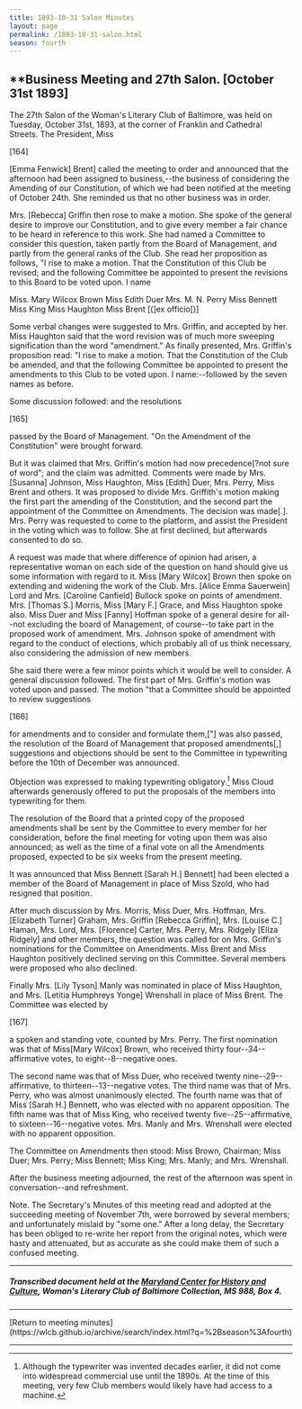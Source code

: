 ```yaml
---
title: 1893-10-31 Salon Minutes
layout: page
permalink: /1893-10-31-salon.html
season: fourth
---
```


<style>
    #maincontent{
        font-size:1.4em;
    }
</style>
## **Business Meeting and 27th Salon. [October 31st 1893]

The 27th Salon of the Woman's Literary Club of Baltimore, was held on Tuesday, October 31st, 1893, at the corner of Franklin and Cathedral Streets. The President, Miss

[164]

[Emma Fenwick] Brent] called the meeting to order and announced that the afternoon had been assigned to business,--the business of considering the Amending of our Constitution, of which we had been notified at the meeting of October 24th. She reminded us that no other business was in order.

Mrs. [Rebecca] Griffin then rose to make a motion. She spoke of the general desire to improve our Constitution, and to give every member a fair chance to be heard in reference to this work. She had named a Committee to consider this question, taken partly from the Board of Management, and partly from the general ranks of the Club. She read her proposition as follows, "I rise to make a motion. That the Constitution of this Club be revised; and the following Committee be appointed to present the revisions to this Board to be voted upon. I name

Miss. Mary Wilcox Brown
Miss Edith Duer
Mrs. M. N. Perry
Miss Bennett 
Miss King
Miss Haughton 
Miss Brent [(]ex officio[)]

Some verbal changes were suggested to Mrs. Griffin, and accepted by her. Miss Haughton said that the word revision was of much more sweeping signification than the word "amendment." As finally presented, Mrs. Griffin's proposition read: "I rise to make a motion. That the Constitution of the Club be amended, and that the following Committee be appointed to present the amendments to this Club to be voted upon. I name:--followed by the seven names as before.

Some discussion followed: and the resolutions

[165]

passed by the Board of Management. "On the Amendment of the Constitution" were brought forward.

But it was claimed that Mrs. Griffin's motion had now precedence[?not sure of word"; and the claim was admitted. Comments were made by Mrs. [Susanna] Johnson, Miss Haughton, Miss [Edith] Duer, Mrs. Perry, Miss Brent and others. It was proposed to divide Mrs. Griffith's motion making the first part the amending of the Constitution; and the second part the appointment of the Committee on Amendments. The decision was made[.]. Mrs. Perry was requested to come to the platform, and assist the President in the voting which was to follow. She at first declined, but afterwards consented to do so.

A request was made that where difference of opinion had arisen, a representative woman on each side of the question on hand should give us some information with regard to it. Miss [Mary Wilcox] Brown then spoke on extending and widening the work of the Club. Mrs. [Alice Emma Sauerwein] Lord and Mrs. [Caroline Canfield] Bullock spoke on points of amendment. Mrs. [Thomas S.] Morris, Miss [Mary F.] Grace, and Miss Haughton spoke also. Miss Duer and Miss [Fanny] Hoffman spoke of a general desire for all--not excluding the board of Management, of course--to take part in the proposed work of amendment. Mrs. Johnson spoke of amendment with regard to the conduct of elections, which probably all of us think necessary, also considering the admission of new members.

She said there were a few minor points which it would be well to consider. A general discussion followed. The first part of Mrs. Griffin's motion was voted upon and passed. The motion "that a Committee should be appointed to review suggestions

[166]

for amendments and to consider and formulate them,["] was also passed, the resolution of the Board of Management that proposed amendments[,] suggestions and objections should be sent to the Committee in typewriting before the 10th of December was announced.

Objection was expressed to making typewriting obligatory.[^typing] Miss Cloud afterwards generously offered to put the proposals of the members into typewriting for them.

[^typing]: Although the typewriter was invented decades earlier, it did not come into widespread commercial use until the 1890s. At the time of this meeting, very few Club members would likely have had access to a machine. 

The resolution of the Board that a printed copy of the proposed amendments shall be sent by the Committee to every member for her consideration, before the final meeting for voting upon them was also announced; as well as the time of a final vote on all the Amendments proposed, expected to be six weeks from the present meeting.

It was announced that Miss Bennett [Sarah H.] Bennett] had been elected a member of the Board of Management in place of Miss Szold, who had resigned that position.

After much discussion by Mrs. Morris, Miss Duer, Mrs. Hoffman, Mrs. [Elizabeth Turner] Graham, Mrs. Griffin [Rebecca Griffin], Mrs. [Louise C.] Haman, Mrs. Lord, Mrs. [Florence] Carter, Mrs. Perry, Mrs. Ridgely [Eliza Ridgely] and other members, the question was called for on Mrs. Griffin's nominations for the Committee on Amendments. Miss Brent and Miss Haughton positively declined serving on this Committee. Several members were proposed who also declined.

Finally Mrs. [Lily Tyson] Manly was nominated in place of Miss Haughton, and Mrs. [Letitia Humphreys Yonge] Wrenshall in place of Miss Brent. The Committee was elected by

[167]

a spoken and standing vote, counted by Mrs. Perry. The first nomination was that of Miss[Mary Wilcox] Brown, who received thirty four--34--affirmative votes, to eight--8--negative ones.

The second name was that of Miss Duer, who received twenty nine--29--affirmative, to thirteen--13--negative votes. The third name was that of Mrs. Perry, who was almost unanimously elected. The fourth name was that of Miss [Sarah H.] Bennett, who was elected with no apparent opposition. The fifth name was that of Miss King, who received twenty five--25--affirmative, to sixteen--16--negative votes. Mrs. Manly and Mrs. Wrenshall were elected with no apparent opposition.

The Committee on Amendments then stood: Miss Brown, Chairman; Miss Duer; Mrs. Perry; Miss Bennett; Miss King; Mrs. Manly; and Mrs. Wrenshall.

After the business meeting adjourned, the rest of the afternoon was spent in conversation--and refreshment.

Note. The Secretary's Minutes of this meeting read and adopted at the succeeding meeting of November 7th, were borrowed by several members; and unfortunately mislaid by "some one." After a long delay, the Secretary has been obliged to re-write her report from the original notes, which were hasty and attenuated, but as accurate as she could make them of such a confused meeting.
<hr>

##### Transcribed document held at the [Maryland Center for History and Culture](http://mdhs.org/), Woman's Literary Club of Baltimore Collection, MS 988, Box 4. 

<hr>
[Return to meeting minutes](https://wlcb.github.io/archive/search/index.html?q=%2Bseason%3Afourth)
<hr>